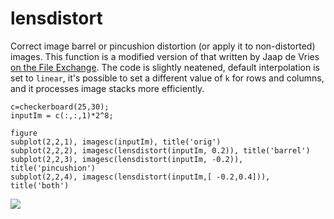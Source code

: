 # lensdistort
Correct image barrel or pincushion distortion (or apply it to non-distorted) images. 
This function is a modified version of that written by Jaap de Vries [on the File Exchange](https://ch.mathworks.com/matlabcentral/fileexchange/37980-barrel-and-pincushion-lens-distortion-correction). 
The code is slightly neatened, default interpolation is set to `linear`, it's possible to set a different value of `k` for rows and columns, and it processes image stacks more efficiently. 


```
c=checkerboard(25,30);
inputIm = c(:,:,1)*2^8;
 
figure
subplot(2,2,1), imagesc(inputIm), title('orig')
subplot(2,2,2), imagesc(lensdistort(inputIm, 0.2)), title('barrel')
subplot(2,2,3), imagesc(lensdistort(inputIm, -0.2)), title('pincushion')
subplot(2,2,4), imagesc(lensdistort(inputIm,[ -0.2,0.4])), title('both') 
```
<img src="https://github.com/raacampbell/lensdistort/blob/master/docs/example_checker.png" />

